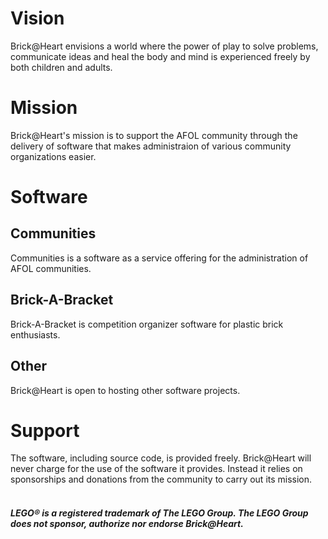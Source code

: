 # Vision
Brick@Heart envisions a world where the power of play to solve problems, communicate ideas and heal the body and mind is experienced freely by both children and adults.

# Mission
Brick@Heart's mission is to support the AFOL community through the delivery of software that makes administraion of various community organizations easier. 

# Software

## Communities
Communities is a software as a service offering for the administration of AFOL communities. 

## Brick-A-Bracket
Brick-A-Bracket is competition organizer software for plastic brick enthusiasts.

## Other
Brick@Heart is open to hosting other software projects.

# Support
The software, including source code, is provided freely. Brick@Heart will never charge for the use of the software it provides. Instead it relies on sponsorships and donations from the community to carry out its mission.
<br>
<br>
##### *LEGO&reg; is a registered trademark of The LEGO Group. The LEGO Group does not sponsor, authorize nor endorse Brick@Heart.*